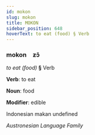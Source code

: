 ```yaml
---
id: mokon
slug: mokon
title: MOKON
sidebar_position: 648
hoverText: to eat (food) § Verb
---
```


### mokon&emsp;<span kind="abugida">ƶɔ̃</span>

*to eat (food)* **§** Verb

**Verb**: to eat

**Noun**: food

**Modifier**: edible

Indonesian makan undefined

*Austronesian Language Family*